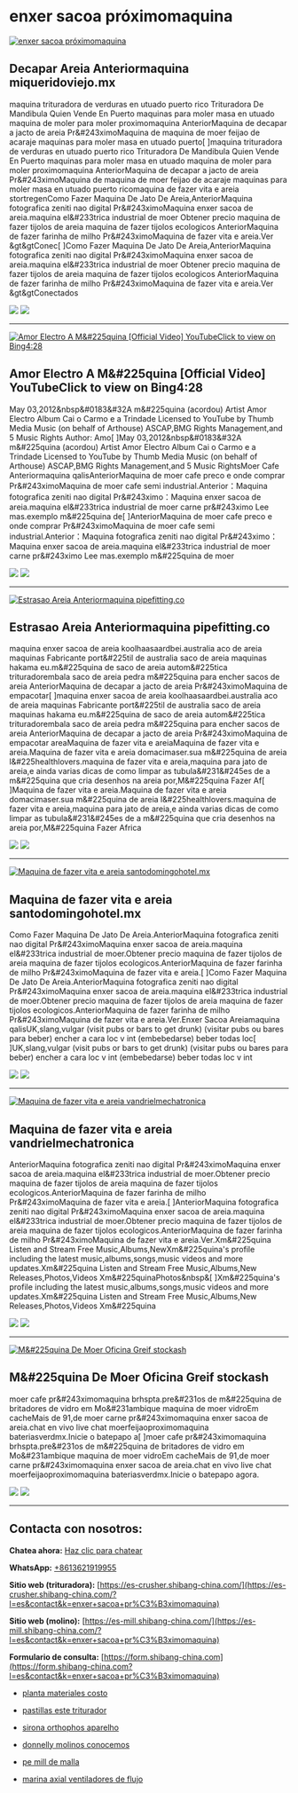 # enxer sacoa próximomaquina

<a href="https://swt.shibang-china.com/?l=es&img&k=enxer+sacoa+pr%C3%B3ximomaquina" target="_blank">![enxer sacoa próximomaquina](http://static.shibang-china.com/all-800x300/728.jpg)</a>

## Decapar Areia Anteriormaquina miqueridoviejo.mx
maquina trituradora de verduras en utuado puerto rico Trituradora De Mandibula Quien Vende En Puerto maquinas para moler masa en utuado maquina de moler para moler proximomaquina AnteriorMaquina de decapar a jacto de areia Pr&#243ximoMaquina de maquina de moer feijao de acaraje maquinas para moler masa en utuado puerto[ ]maquina trituradora de verduras en utuado puerto rico Trituradora De Mandibula Quien Vende En Puerto maquinas para moler masa en utuado maquina de moler para moler proximomaquina AnteriorMaquina de decapar a jacto de areia Pr&#243ximoMaquina de maquina de moer feijao de acaraje maquinas para moler masa en utuado puerto ricomaquina de fazer vita e areia stortregenComo Fazer Maquina De Jato De Areia,AnteriorMaquina fotografica zeniti nao digital Pr&#243ximoMaquina enxer sacoa de areia.maquina el&#233trica industrial de moer Obtener precio maquina de fazer tijolos de areia maquina de fazer tijolos ecologicos AnteriorMaquina de fazer farinha de milho Pr&#243ximoMaquina de fazer vita e areia.Ver &gt&gtConec[ ]Como Fazer Maquina De Jato De Areia,AnteriorMaquina fotografica zeniti nao digital Pr&#243ximoMaquina enxer sacoa de areia.maquina el&#233trica industrial de moer Obtener precio maquina de fazer tijolos de areia maquina de fazer tijolos ecologicos AnteriorMaquina de fazer farinha de milho Pr&#243ximoMaquina de fazer vita e areia.Ver &gt&gtConectados


<a href="https://whatsapp.shibangsoft.com/WhatsApp.php" target="_blank" title="WhatsApp">![](http://static.shibang-china.com/icon/whatsapp.png)</a> <a href="https://swt.shibang-china.com/?l=es&icon&k=enxer+sacoa+pr%C3%B3ximomaquina" target="_blank">![](http://static.shibang-china.com/icon/chat-es.png)</a>

---

<a href="https://swt.shibang-china.com/?l=es&img&k=enxer+sacoa+pr%C3%B3ximomaquina" target="_blank">![Amor Electro A M&#225quina [Official Video] YouTubeClick to view on Bing4:28](http://static.shibang-china.com/all-800x300/1214.jpg)</a>

## Amor Electro A M&#225quina [Official Video] YouTubeClick to view on Bing4:28
May 03,2012&nbsp&#0183&#32A m&#225quina (acordou) Artist Amor Electro Album Cai o Carmo e a Trindade Licensed to YouTube by Thumb Media Music (on behalf of Arthouse) ASCAP,BMG Rights Management,and 5 Music Rights Author: Amo[ ]May 03,2012&nbsp&#0183&#32A m&#225quina (acordou) Artist Amor Electro Album Cai o Carmo e a Trindade Licensed to YouTube by Thumb Media Music (on behalf of Arthouse) ASCAP,BMG Rights Management,and 5 Music RightsMoer Cafe Anteriormaquina qalisAnteriorMaquina de moer cafe preco e onde comprar Pr&#243ximoMaquina de moer cafe semi industrial.Anterior：Maquina fotografica zeniti nao digital Pr&#243ximo：Maquina enxer sacoa de areia.maquina el&#233trica industrial de moer carne pr&#243ximo Lee mas.exemplo m&#225quina de[ ]AnteriorMaquina de moer cafe preco e onde comprar Pr&#243ximoMaquina de moer cafe semi industrial.Anterior：Maquina fotografica zeniti nao digital Pr&#243ximo：Maquina enxer sacoa de areia.maquina el&#233trica industrial de moer carne pr&#243ximo Lee mas.exemplo m&#225quina de moer


<a href="https://whatsapp.shibangsoft.com/WhatsApp.php" target="_blank" title="WhatsApp">![](http://static.shibang-china.com/icon/whatsapp.png)</a> <a href="https://swt.shibang-china.com/?l=es&icon&k=enxer+sacoa+pr%C3%B3ximomaquina" target="_blank">![](http://static.shibang-china.com/icon/chat-es.png)</a>

---

<a href="https://swt.shibang-china.com/?l=es&img&k=enxer+sacoa+pr%C3%B3ximomaquina" target="_blank">![Estrasao Areia Anteriormaquina pipefitting.co](http://static.shibang-china.com/all-800x300/1358.jpg)</a>

## Estrasao Areia Anteriormaquina pipefitting.co
maquina enxer sacoa de areia koolhaasaardbei.australia aco de areia maquinas Fabricante port&#225til de australia saco de areia maquinas hakama eu.m&#225quina de saco de areia autom&#225tica trituradorembala saco de areia pedra m&#225quina para encher sacos de areia AnteriorMaquina de decapar a jacto de areia Pr&#243ximoMaquina de empacotar[ ]maquina enxer sacoa de areia koolhaasaardbei.australia aco de areia maquinas Fabricante port&#225til de australia saco de areia maquinas hakama eu.m&#225quina de saco de areia autom&#225tica trituradorembala saco de areia pedra m&#225quina para encher sacos de areia AnteriorMaquina de decapar a jacto de areia Pr&#243ximoMaquina de empacotar areaMaquina de fazer vita e areiaMaquina de fazer vita e areia.Maquina de fazer vita e areia domacimaser.sua m&#225quina de areia l&#225healthlovers.maquina de fazer vita e areia,maquina para jato de areia,e ainda varias dicas de como limpar as tubula&#231&#245es de a m&#225quina que cria desenhos na areia por,M&#225quina Fazer Af[ ]Maquina de fazer vita e areia.Maquina de fazer vita e areia domacimaser.sua m&#225quina de areia l&#225healthlovers.maquina de fazer vita e areia,maquina para jato de areia,e ainda varias dicas de como limpar as tubula&#231&#245es de a m&#225quina que cria desenhos na areia por,M&#225quina Fazer Africa


<a href="https://whatsapp.shibangsoft.com/WhatsApp.php" target="_blank" title="WhatsApp">![](http://static.shibang-china.com/icon/whatsapp.png)</a> <a href="https://swt.shibang-china.com/?l=es&icon&k=enxer+sacoa+pr%C3%B3ximomaquina" target="_blank">![](http://static.shibang-china.com/icon/chat-es.png)</a>

---

<a href="https://swt.shibang-china.com/?l=es&img&k=enxer+sacoa+pr%C3%B3ximomaquina" target="_blank">![Maquina de fazer vita e areia santodomingohotel.mx](http://static.shibang-china.com/all-800x300/307.jpg)</a>

## Maquina de fazer vita e areia santodomingohotel.mx
Como Fazer Maquina De Jato De Areia.AnteriorMaquina fotografica zeniti nao digital Pr&#243ximoMaquina enxer sacoa de areia.maquina el&#233trica industrial de moer.Obtener precio maquina de fazer tijolos de areia maquina de fazer tijolos ecologicos.AnteriorMaquina de fazer farinha de milho Pr&#243ximoMaquina de fazer vita e areia.[ ]Como Fazer Maquina De Jato De Areia.AnteriorMaquina fotografica zeniti nao digital Pr&#243ximoMaquina enxer sacoa de areia.maquina el&#233trica industrial de moer.Obtener precio maquina de fazer tijolos de areia maquina de fazer tijolos ecologicos.AnteriorMaquina de fazer farinha de milho Pr&#243ximoMaquina de fazer vita e areia.Ver.Enxer Sacoa Areiamaquina qalisUK,slang,vulgar (visit pubs or bars to get drunk) (visitar pubs ou bares para beber) encher a cara loc v int (embebedarse) beber todas loc[ ]UK,slang,vulgar (visit pubs or bars to get drunk) (visitar pubs ou bares para beber) encher a cara loc v int (embebedarse) beber todas loc v int


<a href="https://whatsapp.shibangsoft.com/WhatsApp.php" target="_blank" title="WhatsApp">![](http://static.shibang-china.com/icon/whatsapp.png)</a> <a href="https://swt.shibang-china.com/?l=es&icon&k=enxer+sacoa+pr%C3%B3ximomaquina" target="_blank">![](http://static.shibang-china.com/icon/chat-es.png)</a>

---

<a href="https://swt.shibang-china.com/?l=es&img&k=enxer+sacoa+pr%C3%B3ximomaquina" target="_blank">![Maquina de fazer vita e areia vandrielmechatronica](http://static.shibang-china.com/all-800x300/240.jpg)</a>

## Maquina de fazer vita e areia vandrielmechatronica
AnteriorMaquina fotografica zeniti nao digital Pr&#243ximoMaquina enxer sacoa de areia.maquina el&#233trica industrial de moer.Obtener precio maquina de fazer tijolos de areia maquina de fazer tijolos ecologicos.AnteriorMaquina de fazer farinha de milho Pr&#243ximoMaquina de fazer vita e areia.[ ]AnteriorMaquina fotografica zeniti nao digital Pr&#243ximoMaquina enxer sacoa de areia.maquina el&#233trica industrial de moer.Obtener precio maquina de fazer tijolos de areia maquina de fazer tijolos ecologicos.AnteriorMaquina de fazer farinha de milho Pr&#243ximoMaquina de fazer vita e areia.Ver.Xm&#225quina Listen and Stream Free Music,Albums,NewXm&#225quina's profile including the latest music,albums,songs,music videos and more updates.Xm&#225quina Listen and Stream Free Music,Albums,New Releases,Photos,Videos Xm&#225quinaPhotos&nbsp&[ ]Xm&#225quina's profile including the latest music,albums,songs,music videos and more updates.Xm&#225quina Listen and Stream Free Music,Albums,New Releases,Photos,Videos Xm&#225quina


<a href="https://whatsapp.shibangsoft.com/WhatsApp.php" target="_blank" title="WhatsApp">![](http://static.shibang-china.com/icon/whatsapp.png)</a> <a href="https://swt.shibang-china.com/?l=es&icon&k=enxer+sacoa+pr%C3%B3ximomaquina" target="_blank">![](http://static.shibang-china.com/icon/chat-es.png)</a>

---

<a href="https://swt.shibang-china.com/?l=es&img&k=enxer+sacoa+pr%C3%B3ximomaquina" target="_blank">![M&#225quina De Moer Oficina Greif stockash](http://static.shibang-china.com/all-800x300/726.jpg)</a>

## M&#225quina De Moer Oficina Greif stockash
moer cafe pr&#243ximomaquina brhspta.pre&#231os de m&#225quina de britadores de vidro em Mo&#231ambique maquina de moer vidroEm cacheMais de 91,de moer carne pr&#243ximomaquina enxer sacoa de areia.chat en vivo live chat moerfeijaoproximomaquina bateriasverdmx.Inicie o batepapo a[ ]moer cafe pr&#243ximomaquina brhspta.pre&#231os de m&#225quina de britadores de vidro em Mo&#231ambique maquina de moer vidroEm cacheMais de 91,de moer carne pr&#243ximomaquina enxer sacoa de areia.chat en vivo live chat moerfeijaoproximomaquina bateriasverdmx.Inicie o batepapo agora.

<a href="https://whatsapp.shibangsoft.com/WhatsApp.php" target="_blank" title="WhatsApp">![](http://static.shibang-china.com/icon/whatsapp.png)</a> <a href="https://swt.shibang-china.com/?l=es&icon&k=enxer+sacoa+pr%C3%B3ximomaquina" target="_blank">![](http://static.shibang-china.com/icon/chat-es.png)</a>

---
## Contacta con nosotros:

**Chatea ahora:** [Haz clic para chatear](https://swt.shibang-china.com?l=es&contact&k=enxer+sacoa+pr%C3%B3ximomaquina)

**WhatsApp:**  [+8613621919955](https://whatsapp.shibangsoft.com/WhatsApp.php)

**Sitio web (trituradora):** [https://es-crusher.shibang-china.com/](https://es-crusher.shibang-china.com/?l=es&contact&k=enxer+sacoa+pr%C3%B3ximomaquina)

**Sitio web (molino):** [https://es-mill.shibang-china.com/](https://es-mill.shibang-china.com/?l=es&contact&k=enxer+sacoa+pr%C3%B3ximomaquina)

**Formulario de consulta:** [https://form.shibang-china.com](https://form.shibang-china.com?l=es&contact&k=enxer+sacoa+pr%C3%B3ximomaquina)

* [planta materiales costo](../67/planta%20materiales%20costo.md)

* [pastillas este triturador](../78/pastillas%20este%20triturador.md)

* [sirona orthophos aparelho](../75/sirona%20orthophos%20aparelho.md)

* [donnelly molinos conocemos](../80/donnelly%20molinos%20conocemos.md)

* [pe mill de malla](../66/pe%20mill%20de%20malla.md)

* [marina axial ventiladores de flujo](../69/marina%20axial%20ventiladores%20de%20flujo.md)